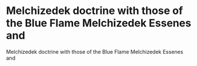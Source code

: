 # Melchizedek doctrine with those of the Blue Flame Melchizedek Essenes and

Melchizedek doctrine with those of the Blue Flame Melchizedek Essenes and
